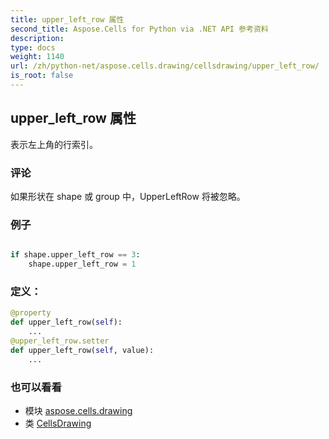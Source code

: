 ```yaml
---
title: upper_left_row 属性
second_title: Aspose.Cells for Python via .NET API 参考资料
description:
type: docs
weight: 1140
url: /zh/python-net/aspose.cells.drawing/cellsdrawing/upper_left_row/
is_root: false
---
```

## upper_left_row 属性

表示左上角的行索引。

### 评论

如果形状在 shape 或 group 中，UpperLeftRow 将被忽略。

### 例子

```python

if shape.upper_left_row == 3:
    shape.upper_left_row = 1

```
### 定义：
```python
@property
def upper_left_row(self):
    ...
@upper_left_row.setter
def upper_left_row(self, value):
    ...
```

### 也可以看看
* 模块 [aspose.cells.drawing](../../)
* 类 [CellsDrawing](/cells/zh/python-net/aspose.cells.drawing/cellsdrawing)
